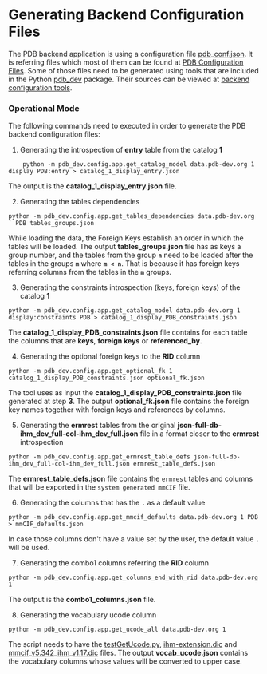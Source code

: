 # Generating Backend Configuration Files

The PDB backend application is using a configuration file [pdb_conf.json](https://github.com/informatics-isi-edu/protein-database/blob/master/scripts/pdb_processing/config/pdb_conf.json). 
It is referring files which most of them can be found at [PDB Configuration Files](https://github.com/informatics-isi-edu/protein-database/blob/master/scripts/pdb_processing/config).
Some of those files need to be generated using tools that are included in the Python [pdb_dev](https://github.com/informatics-isi-edu/protein-database/tree/master/pdb_dev) package.
Their sources can be viewed at [backend configuration tools](https://github.com/informatics-isi-edu/protein-database/tree/master/pdb_dev/config/app).

### Operational Mode

The following commands need to executed in order to generate the PDB backend configuration files:

1. Generating the introspection of **entry** table from the catalog **1**
```
    python -m pdb_dev.config.app.get_catalog_model data.pdb-dev.org 1 display PDB:entry > catalog_1_display_entry.json
```
The output is the **catalog_1_display_entry.json** file.  

2. Generating the tables dependencies
```
python -m pdb_dev.config.app.get_tables_dependencies data.pdb-dev.org ` PDB tables_groups.json
```
While loading the data, the Foreign Keys establish an order in which the tables will be loaded. The output **tables_groups.json** file has as keys a group number, 
and the tables from the group **`n`** need to be loaded after the tables in the groups **`m`** where **`m < n`**. That is because it has foreign keys referring columns 
from the tables in the **`m`** groups.

3. Generating the constraints introspection (keys, foreign keys) of the catalog **1**
```
python -m pdb_dev.config.app.get_catalog_model data.pdb-dev.org 1 display:constraints PDB > catalog_1_display_PDB_constraints.json
```
The **catalog_1_display_PDB_constraints.json** file contains for each table the columns that are **keys**, **foreign keys** or **referenced_by**.

4. Generating the optional foreign keys to the **RID** column
```
python -m pdb_dev.config.app.get_optional_fk 1 catalog_1_display_PDB_constraints.json optional_fk.json
```
The tool uses as input the **catalog_1_display_PDB_constraints.json** file generated at step **3**. The output **optional_fk.json** file contains the foreign key names together with foreign keys and references by columns.

5. Generating the **ermrest** tables from the original **json-full-db-ihm_dev_full-col-ihm_dev_full.json** file in a format closer to the **ermrest** introspection
```
python -m pdb_dev.config.app.get_ermrest_table_defs json-full-db-ihm_dev_full-col-ihm_dev_full.json ermrest_table_defs.json
```
The **ermrest_table_defs.json** file contains the `ermrest` tables and columns that will be exported in the `system generated mmCIF` file.

6. Generating the columns that has the **`.`** as a default value
```
python -m pdb_dev.config.app.get_mmcif_defaults data.pdb-dev.org 1 PDB > mmCIF_defaults.json
```
In case those columns don't have a value set by the user, the default value **`.`** will be used.

7. Generating the combo1 columns referring the **RID** column
```
python -m pdb_dev.config.app.get_columns_end_with_rid data.pdb-dev.org 1
```
The output is the **combo1_columns.json** file.

8. Generating the vocabulary ucode column
```
python -m pdb_dev.config.app.get_ucode_all data.pdb-dev.org 1
```
The script needs to have the [testGetUcode.py](https://github.com/informatics-isi-edu/protein-database/blob/master/scripts/dictionary-api/testGetUcode.py), 
[ihm-extension.dic](https://github.com/informatics-isi-edu/protein-database/blob/master/scripts/make-json/py-rcsb_db/CACHE/dictionaries/ihm-extension.dic) and 
[mmcif_v5.342_ihm_v1.17.dic](https://github.com/informatics-isi-edu/protein-database/blob/master/scripts/make-json/py-rcsb_db/CACHE/dictionaries/mmcif_v5.342_ihm_v1.17.dic) files.
The output **vocab_ucode.json** contains the vocabulary columns whose values will be converted to upper case.

